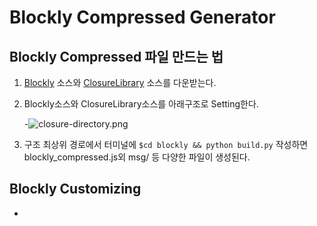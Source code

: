 # Blockly Compressed Generator #

## Blockly Compressed 파일 만드는 법 ##
1. [Blockly](https://github.com/google/blockly) 소스와 [ClosureLibrary](https://github.com/google/closure-library) 소스를 다운받는다.
2. Blockly소스와 ClosureLibrary소스를 아래구조로 Setting한다.

    -![closure-directory.png](https://bitbucket.org/repo/zBrB8E/images/176280286-closure-directory.png) 

3. 구조 최상위 경로에서 터미널에 `$cd blockly && python build.py` 작성하면 blockly_compressed.js외 msg/ 등 다양한 파일이 생성된다.

## Blockly Customizing ##
*